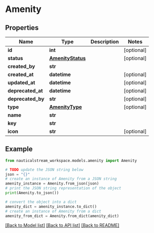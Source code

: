 # Amenity


## Properties

Name | Type | Description | Notes
------------ | ------------- | ------------- | -------------
**id** | **int** |  | [optional] 
**status** | [**AmenityStatus**](AmenityStatus.md) |  | [optional] 
**created_by** | **str** |  | 
**created_at** | **datetime** |  | [optional] 
**updated_at** | **datetime** |  | [optional] 
**deprecated_at** | **datetime** |  | [optional] 
**deprecated_by** | **str** |  | [optional] 
**type** | [**AmenityType**](AmenityType.md) |  | [optional] 
**name** | **str** |  | 
**key** | **str** |  | 
**icon** | **str** |  | [optional] 

## Example

```python
from nauticalstream_workspace.models.amenity import Amenity

# TODO update the JSON string below
json = "{}"
# create an instance of Amenity from a JSON string
amenity_instance = Amenity.from_json(json)
# print the JSON string representation of the object
print(Amenity.to_json())

# convert the object into a dict
amenity_dict = amenity_instance.to_dict()
# create an instance of Amenity from a dict
amenity_from_dict = Amenity.from_dict(amenity_dict)
```
[[Back to Model list]](../README.md#documentation-for-models) [[Back to API list]](../README.md#documentation-for-api-endpoints) [[Back to README]](../README.md)


